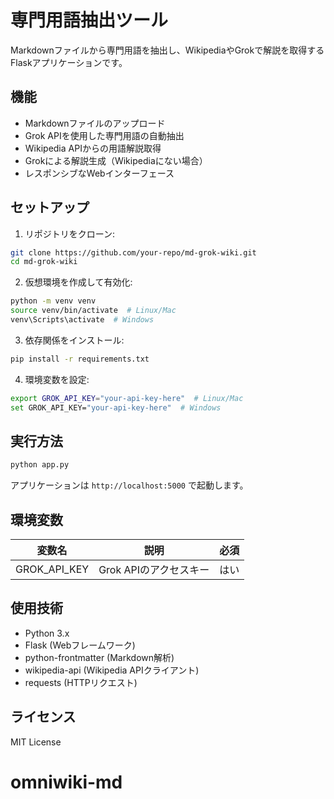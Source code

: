 # 専門用語抽出ツール

Markdownファイルから専門用語を抽出し、WikipediaやGrokで解説を取得するFlaskアプリケーションです。

## 機能

- Markdownファイルのアップロード
- Grok APIを使用した専門用語の自動抽出
- Wikipedia APIからの用語解説取得
- Grokによる解説生成（Wikipediaにない場合）
- レスポンシブなWebインターフェース

## セットアップ

1. リポジトリをクローン:

```bash
git clone https://github.com/your-repo/md-grok-wiki.git
cd md-grok-wiki
```

2. 仮想環境を作成して有効化:

```bash
python -m venv venv
source venv/bin/activate  # Linux/Mac
venv\Scripts\activate  # Windows
```

3. 依存関係をインストール:

```bash
pip install -r requirements.txt
```

4. 環境変数を設定:

```bash
export GROK_API_KEY="your-api-key-here"  # Linux/Mac
set GROK_API_KEY="your-api-key-here"  # Windows
```

## 実行方法

```bash
python app.py
```

アプリケーションは `http://localhost:5000` で起動します。

## 環境変数

| 変数名 | 説明 | 必須 |
|--------|------|------|
| GROK_API_KEY | Grok APIのアクセスキー | はい |

## 使用技術

- Python 3.x
- Flask (Webフレームワーク)
- python-frontmatter (Markdown解析)
- wikipedia-api (Wikipedia APIクライアント)
- requests (HTTPリクエスト)

## ライセンス

MIT License
# omniwiki-md
